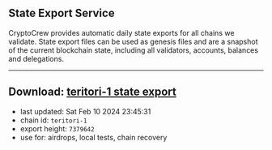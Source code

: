 ## State Export Service
CryptoCrew provides automatic daily state exports for all chains we validate. State export files can be used as genesis files and are a snapshot of the current blockchain state, including all validators, accounts, balances and delegations.

---
**Download: [teritori-1 state export](https://dl.ccvalidators.com/SERVICE/teritori/teritori-1_export_7379642.json)**
---

- last updated: Sat Feb 10 2024 23:45:31
- chain id: `teritori-1`
- export height: `7379642`
- use for: airdrops, local tests, chain recovery
